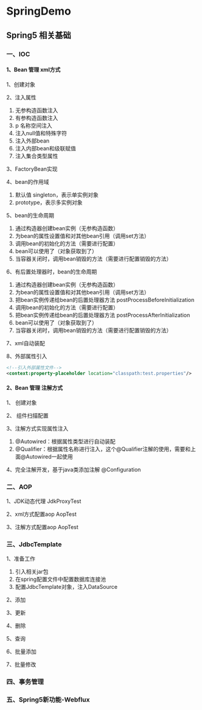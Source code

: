 # SpringDemo

## Spring5 相关基础

### 一、IOC
#### 1、Bean 管理 xml方式
1、创建对象

2、注入属性
1. 无参构造函数注入
2. 有参构造函数注入
3. p 名称空间注入
4. 注入null值和特殊字符
5. 注入外部bean
6. 注入内部bean和级联赋值
7. 注入集合类型属性

3、FactoryBean实现

4、bean的作用域
1. 默认值 singleton，表示单实例对象
2. prototype，表示多实例对象

5、bean的生命周期
1. 通过构造器创建bean实例（无参构造函数）
2. 为bean的属性设置值和对其他bean引用（调用set方法）
3. 调用bean的初始化的方法（需要进行配置）
4. bean可以使用了（对象获取到了）
5. 当容器关闭时，调用bean销毁的方法（需要进行配置销毁的方法）

6、有后置处理器时，bean的生命周期
1. 通过构造器创建bean实例（无参构造函数）
2. 为bean的属性设置值和对其他bean引用（调用set方法）
3. 把bean实例传递给bean的后置处理器方法 postProcessBeforeInitialization
4. 调用bean的初始化的方法（需要进行配置）
5. 把bean实例传递给bean的后置处理器方法 postProcessAfterInitialization
6. bean可以使用了（对象获取到了）
7. 当容器关闭时，调用bean销毁的方法（需要进行配置销毁的方法）

7、xml自动装配

8、外部属性引入
```xml
<!--引入外部属性文件-->
<context:property-placeholder location="classpath:test.properties"/>
```

#### 2、Bean 管理 注解方式
1、 创建对象

2、 组件扫描配置

3、注解方式实现属性注入
1. @Autowired：根据属性类型进行自动装配
2. @Qualifier：根据属性名称进行注入，这个@Qualifier注解的使用，需要和上面@Autowired一起使用

4、完全注解开发，基于java类添加注解 @Configuration

### 二、AOP
1、JDK动态代理 JdkProxyTest

2、xml方式配置aop AopTest

3、注解方式配置aop AopTest

### 三、JdbcTemplate
1、准备工作
1. 引入相关jar包
2. 在spring配置文件中配置数据库连接池
3. 配置JdbcTemplate对象，注入DataSource

2、添加

3、更新

4、删除

5、查询

6、批量添加

7、批量修改

### 四、事务管理

### 五、Spring5新功能-Webflux